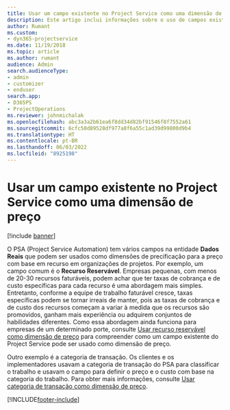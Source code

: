 ```yaml
---
title: Usar um campo existente no Project Service como uma dimensão de preço
description: Este artigo inclui informações sobre o uso de campos existentes do Project Service como dimensões de preço.
author: Rumant
ms.custom:
- dyn365-projectservice
ms.date: 11/19/2018
ms.topic: article
ms.author: rumant
audience: Admin
search.audienceType:
- admin
- customizer
- enduser
search.app:
- D365PS
- ProjectOperations
ms.reviewer: johnmichalak
ms.openlocfilehash: abc3a3a2b61ea6f8dd34d82bf91546f8f7552a61
ms.sourcegitcommit: 6cfc50d89528df977a8f6a55c1ad39d99800d9b4
ms.translationtype: HT
ms.contentlocale: pt-BR
ms.lasthandoff: 06/03/2022
ms.locfileid: "8925198"
---
```

# <a name="use-an-existing-field-in-project-service-as-a-pricing-dimension"></a>Usar um campo existente no Project Service como uma dimensão de preço

[!include [banner](../includes/psa-now-project-operations.md)]

O PSA (Project Service Automation) tem vários campos na entidade **Dados Reais** que podem ser usados como dimensões de precificação para a preço com base em recurso em organizações de projetos. Por exemplo, um campo comum é o **Recurso Reservável**. Empresas pequenas, com menos de 20-30 recursos faturáveis, podem achar que ter taxas de cobrança e de custo específicas para cada recurso é uma abordagem mais simples. Entretanto, conforme a equipe de trabalho faturável cresce, taxas específicas podem se tornar irreais de manter, pois as taxas de cobrança e de custo dos recursos começam a variar à medida que os recursos são promovidos, ganham mais experiência ou adquirem conjuntos de habilidades diferentes. Como essa abordagem ainda funciona para empresas de um determinado porte, consulte [Usar recurso reservável como dimensão de preço](bookable-resource-pricing-dimension.md) para compreender como um campo existente do Project Service pode ser usado como dimensão de preço.

Outro exemplo é a categoria de transação. Os clientes e os implementadores usavam a categoria de transação do PSA para classificar o trabalho e usavam o campo para definir o preço e o custo com base na categoria do trabalho. Para obter mais informações, consulte [Usar categoria de transação como dimensão de preço](transaction-category-pricing-dimension.md).


[!INCLUDE[footer-include](../includes/footer-banner.md)]
